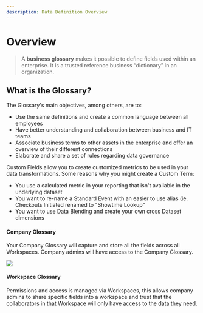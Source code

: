 ```yaml
---
description: Data Definition Overview
---
```


# Overview

> A **business glossary** makes it possible to define fields used within an enterprise. It is a trusted reference business “dictionary” in an organization.

## What is the Glossary?

The Glossary's main objectives, among others, are to:

* Use the same definitions and create a common language between all employees
* Have better understanding and collaboration between business and IT teams
* Associate business terms to other assets in the enterprise and offer an overview of their different connections
* Elaborate and share a set of rules regarding data governance

Custom Fields allow you to create customized metrics to be used in your data transformations. Some reasons why you might create a Custom Term:

* You use a calculated metric in your reporting that isn't available in the underlying dataset
* You want to re-name a Standard Event with an easier to use alias \(ie. Checkouts Initiated renamed to "Showtime Lookup"
* You want to use Data Blending and create your own cross Dataset dimensions 

#### Company Glossary

Your Company Glossary will capture and store all the fields across all Workspaces. Company admins will have access to the Company Glossary.



![](https://downloads.intercomcdn.com/i/o/209152334/9d5175d53bdf8ff1a91fd709/image.png)

#### Workspace Glossary

Permissions and access is managed via Workspaces, this allows company admins to share specific fields into a workspace and trust that the collaborators in that Workspace will only have access to the data they need.

